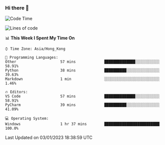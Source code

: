 ### Hi there 👋

<!--
**RoiexLee/RoiexLee** is a ✨ _special_ ✨ repository because its `README.md` (this file) appears on your GitHub profile.

Here are some ideas to get you started:

- 🔭 I’m currently working on ...
- 🌱 I’m currently learning ...
- 👯 I’m looking to collaborate on ...
- 🤔 I’m looking for help with ...
- 💬 Ask me about ...
- 📫 How to reach me: ...
- 😄 Pronouns: ...
- ⚡ Fun fact: ...
-->

<!--START_SECTION:waka-->
![Code Time](http://img.shields.io/badge/Code%20Time-126%20hrs%2015%20mins-blue)

![Lines of code](https://img.shields.io/badge/From%20Hello%20World%20I%27ve%20Written-3%20Thousand%20lines%20of%20code-blue)

📊 **This Week I Spent My Time On** 

```text
⌚︎ Time Zone: Asia/Hong_Kong

💬 Programming Languages: 
Other                    57 mins             ██████████████░░░░░░░░░░░   58.91% 
Python                   38 mins             ██████████░░░░░░░░░░░░░░░   39.63% 
Markdown                 1 min               ░░░░░░░░░░░░░░░░░░░░░░░░░   1.46%

🔥 Editors: 
VS Code                  57 mins             ██████████████░░░░░░░░░░░   58.91% 
PyCharm                  39 mins             ██████████░░░░░░░░░░░░░░░   41.09%

💻 Operating System: 
Windows                  1 hr 37 mins        █████████████████████████   100.0%

```


 Last Updated on 03/01/2023 18:38:59 UTC
<!--END_SECTION:waka-->
